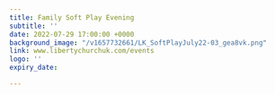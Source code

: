```yaml
---
title: Family Soft Play Evening
subtitle: ''
date: 2022-07-29 17:00:00 +0000
background_image: "/v1657732661/LK_SoftPlayJuly22-03_gea8vk.png"
link: www.libertychurchuk.com/events
logo: ''
expiry_date: 

---
```

